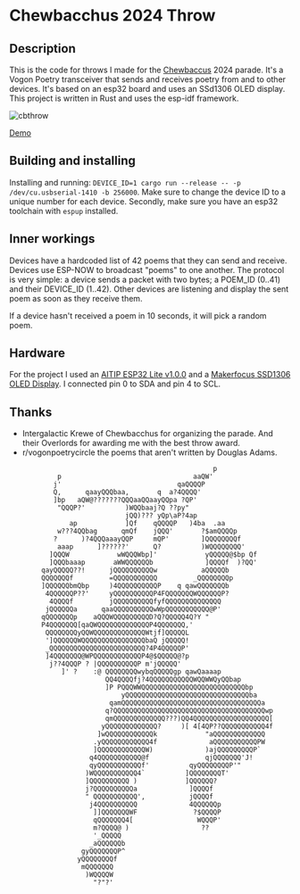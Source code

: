 # Chewbacchus 2024 Throw

## Description
This is the code for throws I made for the [Chewbaccus](https://chewbacchus.org) 2024 parade. It's a
Vogon Poetry transceiver that sends and receives poetry from and to other
devices. It's based on an esp32 board and uses an SSd1306 OLED display. This project is written
in Rust and uses the esp-idf framework.

![cbthrow](https://github.com/wouterdebie/ikoc2024/assets/172038/ec69a8aa-b6db-4276-a31a-f31c9ef76d36)

[Demo](https://photos.app.goo.gl/udVBA6jNoyL7UNUZA)

## Building and installing
Installing and running: `DEVICE_ID=1 cargo run --release -- -p /dev/cu.usbserial-1410 -b 256000`.
Make sure to change the device ID to a unique number for each device. Secondly, make sure you have
an esp32 toolchain with `espup` installed.

## Inner workings

Devices have a hardcoded list of 42 poems that they can send and receive. Devices use ESP-NOW to
broadcast "poems" to one another. The protocol is very simple: a device sends a packet with two
bytes; a POEM_ID (0..41) and their DEVICE_ID (1..42). Other devices are listening and display
the sent poem as soon as they receive them.

If a device hasn't received a poem in 10 seconds, it will pick a random poem.

## Hardware
For the project I used an [AITIP ESP32 Lite v1.0.0](https://www.amazon.com/gp/product/B0BCJT8KDX/ref=ppx_yo_dt_b_search_asin_title?ie=UTF8&th=1) and a [Makerfocus SSD1306 OLED Display](https://www.amazon.com/gp/product/B08LQM9PQQ/ref=ppx_yo_dt_b_search_asin_title?ie=UTF8&psc=1). I connected pin 0 to SDA and pin 4 to SCL.

## Thanks

- Intergalactic Krewe of Chewbacchus for organizing the parade. And their Overlords for awarding me with the best throw award.
- r/vogonpoetrycircle the poems that aren't written by Douglas Adams.

```
                                                   p
            p                                 aaQW'
           j'                             qaQQQQP
           Q,      qaayQQQbaa,       q  a?4QQQQ'
           ]bp   aQW@???????QQQaaQQaayQQpa ?QP'
            "QQQP?'          )WQQbaaj?Q ??py"
                             jQQ)??? yQp\aP?4ap
               ap            ]Qf    qQQQQP   )4ba  .aa
            w???4QQbag      qmQf    jQQQ'       ?$amQQQQp
           ?      )?4QQQaaayQQP     mQP'        ]QQQQQQQQf
            aaap      ]??????'      Q?          )WQQQQQQQQ'
          ]QQQW            wWQQQWbp]'            yQQQQQ@$bp Qf
          ]QQQbaaap       aWWQQQQQQb             ]QQQQf  )?QQ'
        qayQQQQQ??!      jQQQQQQQQQQw           aQQQQQb
        QQQQQQQf         =QQQQQQQQQQQ         _QQQQQQQQp
        ]QQQQQQbmQbp     )4QQQQQQQQQQP    q qawQQQQQQQb
         4QQQQQQP??'     yQQQQQQQQQQP4FQQQQQQQWQQQQQQP?
          4QQQQf         jQQQQQQQQQQfyfQQQQQQQQQQQQQQ
         jQQQQQQa      qaaQQQQQQQQQQwWpQQQQQQQQQQQ@P'
        qQQQQQQQp    aQQQWQQQQQQQQQD?Q?QQQQQ4Q?Y "
        P4QQQQQQQ[qaQWQQQQQQQQQQQQQP4QQQQQQQ,'
         QQQQQQQQyQQWQQQQQQQQQQQQQWtjf]QQQQQL
         ']QQQQQQWQQQQQQQQQQQQQQQQbaQ jQQQQQ!
         _QQQQQQQQQQQQQQQQQQQQQQQQ?4P4QQQQQP'
         ]4QQQQQQQ@WPQQQQQQQQQQQQP4@$QQQQQ@?p
          j??4QQQP ? |QQQQQQQQQQP m'jQQQQQ'
             ]' ?    :@ QQQQQQQQwybqQQQQQgp qawQaaaap
                        QQ4QQQQfj?4QQQQQQQQQQQWQQWWQyQQbap
                        ]P PQQQWWQQQQQQQQQQQQQQQQQQQQQQQQQQbp
                            yQQQQQQQQQQQQQQQQQQQQQQQQQQQQQQQba
                         qamQQQQQQQQQQQQQQQQQQQQQQQQQQQQQQQQQQQa
                        q?QQQQQQQQQQQQQQQQQQQQQQQQQQQQQQQQQQQQQQwp
                        qmQQQQQQQQQQQQQ???)QQ4QQQQQQQQQQQQQQQQQQQ[
                       yQQQQQQQQQQQQQ?     )[ 4[4QP??QQQQQQQQQQQ4f
                      ]wQQQQQQQQQQQQk            "aQQQQQQQQQQQQQ
                     .yQQQQQQQQQQQQ4f             aQQQQQQQQQQQPW
                     ]QQQQQQQQQQQQW)             )ajQQQQQQQQQP`
                    q4QQQQQQQQQQQ@f              qjQQQQQQQ'J!
                    qyQQQQQQQQQQQf'          qyQQQQQQQQP'"
                   )WQQQQQQQQQQQ4`          ]QQQQQQQQT'
                   ]QQQQQQQQQQ )            ]QQQQQQ?
                   j?QQQQQQQQQQa             ]QQQQf
                   " QQQQQQQQQQQ',           jQQQQf
                    j4QQQQQQQQQQ             4QQQQQQp
                     ]]QQQQQQQWF              ?$QQQQP
                     qQQQQQQQ4[                WQQQP'
                     m?QQQQ@ )                  ??
                     '_QQQQQ
                    _aQQQQQQb
                  gyQQQQQQQP^
                 yQQQQQQQQf
                  mQQQQQQQ
                   )WQQQQW
                     "?"?'
```

